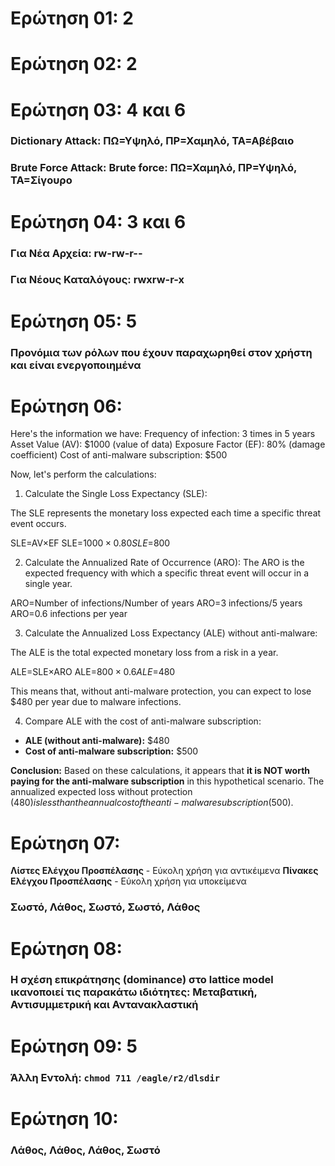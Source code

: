 # Ερώτηση 01: 2
# Ερώτηση 02: 2
# Ερώτηση 03: 4 και 6
### Dictionary Attack: ΠΩ=Υψηλό, ΠΡ=Χαμηλό, ΤΑ=Αβέβαιο
### Brute Force Attack: Brute force: ΠΩ=Χαμηλό, ΠΡ=Υψηλό, ΤΑ=Σίγουρο
# Ερώτηση 04: 3 και 6
### Για Νέα Αρχεία: rw-rw-r--
### Για Νέους Καταλόγους: rwxrw-r-x
# Ερώτηση 05: 5
### Προνόμια των ρόλων που έχουν παραχωρηθεί στον χρήστη και είναι ενεργοποιημένα
# Ερώτηση 06: 
Here's the information we have:
    Frequency of infection: 3 times in 5 years
    Asset Value (AV): $1000 (value of data)
    Exposure Factor (EF): 80% (damage coefficient)
    Cost of anti-malware subscription: $500

Now, let's perform the calculations:

1. Calculate the Single Loss Expectancy (SLE):

The SLE represents the monetary loss expected each time a specific threat event occurs.

SLE=AV×EF
SLE=$1000×0.80
SLE=$800

2. Calculate the Annualized Rate of Occurrence (ARO):
The ARO is the expected frequency with which a specific threat event will occur in a single year.

ARO=Number of infections/Number of years ARO=3 infections/5 years ARO=0.6 infections per year

3. Calculate the Annualized Loss Expectancy (ALE) without anti-malware:

The ALE is the total expected monetary loss from a risk in a year.

ALE=SLE×ARO ALE=$800×0.6 ALE=$480

This means that, without anti-malware protection, you can expect to lose $480 per year due to malware infections.

4. Compare ALE with the cost of anti-malware subscription:
- **ALE (without anti-malware):** $480
- **Cost of anti-malware subscription:** $500

**Conclusion:**
Based on these calculations, it appears that **it is NOT worth paying for the anti-malware subscription** in this hypothetical scenario. The annualized expected loss without protection ($480) is less than the annual cost of the anti-malware subscription ($500).
# Ερώτηση 07: 
**Λίστες Ελέγχου Προσπέλασης** - Εύκολη χρήση για αντικέιμενα
**Πίνακες Ελέγχου Προσπέλασης** - Εύκολη χρήση για υποκείμενα
### Σωστό, Λάθος, Σωστό, Σωστό, Λάθος
# Ερώτηση 08: 
### Η σχέση επικράτησης (dominance) στο lattice model ικανοποιεί τις παρακάτω ιδιότητες: Μεταβατική, Αντισυμμετρική και Αντανακλαστική
# Ερώτηση 09: 5
### Άλλη Εντολή: ```chmod 711 /eagle/r2/dlsdir```
# Ερώτηση 10:
### Λάθος, Λάθος, Λάθος, Σωστό

